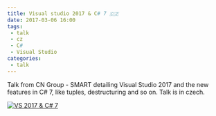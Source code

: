 ```yaml
---
title: Visual studio 2017 & C# 7 🇨🇿
date: 2017-03-06 16:00
tags: 
 - talk
 - cz
 - C#
 - Visual Studio
categories:
 - talk
---
```


Talk from CN Group - SMART detailing Visual Studio 2017 and the new features in C# 7, like tuples, destructuring and so on. Talk is in czech.

<!-- more -->

[![VS 2017 & C# 7](http://img.youtube.com/vi/7hkL469I-Uk/0.jpg)](https://www.youtube.com/watch?v=7hkL469I-Uk "VS 2017 & C# 7")